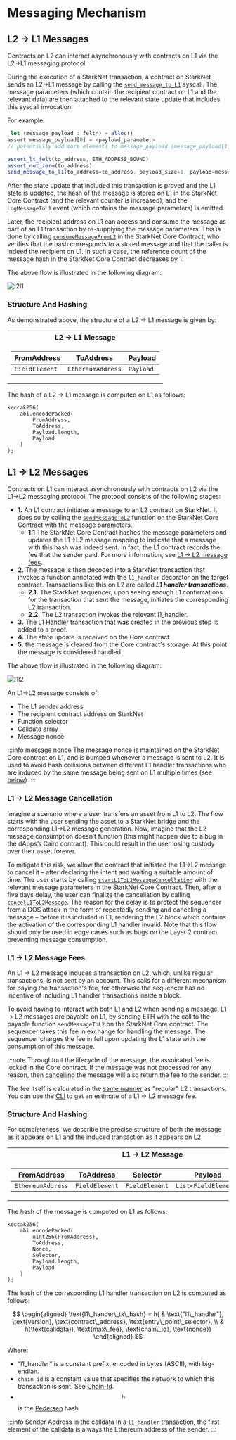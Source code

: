 # Messaging Mechanism

## L2 → L1 Messages

Contracts on L2 can interact asynchronously with contracts on L1 via the L2→L1 messaging protocol.

During the execution of a StarkNet transaction, a contract on StarkNet sends an L2→L1 message by calling the [`send_message_to_L1`](https://github.com/starkware-libs/cairo-lang/blob/4e233516f52477ad158bc81a86ec2760471c1b65/src/starkware/starknet/common/messages.cairo#L4) syscall. The message parameters (which contain the recipient contract on L1 and the relevant data) are then attached to the relevant state update that includes this syscall invocation.

For example:

```js
 let (message_payload : felt*) = alloc()
assert message_payload[0] = <payload_parameter>
// potentially add more elements to message_payload (message_payload[1], message_payload[2],  etc.)

assert_lt_felt(to_address, ETH_ADDRESS_BOUND)
assert_not_zero(to_address)
send_message_to_l1(to_address=to_address, payload_size=1, payload=message_payload)
```

After the state update that included this transaction is proved and the L1 state is updated, the hash of the message is stored on L1 in the StarkNet Core Contract (and the relevant counter is increased), and the `LogMessageToL1` event (which contains the message parameters) is emitted.

Later, the recipient address on L1 can access and consume the message as part of an L1 transaction by re-supplying the message parameters. This is done by calling [`consumeMessageFromL2`](https://github.com/starkware-libs/cairo-lang/blob/4e233516f52477ad158bc81a86ec2760471c1b65/src/starkware/starknet/eth/StarknetMessaging.sol#L119) in the StarkNet Core Contract, who verifies that the hash corresponds to a stored message and that the caller is indeed the recipient on L1. In such a case, the reference count of the message hash in the StarkNet Core Contract decreases by 1.

The above flow is illustrated in the following diagram:

![l2l1](../../static/img/l2l1.png)

### Structure And Hashing

As demonstrated above, the structure of a L2 → L1 message is given by:

<table>
<tr><th> L2 → L1 Message </th></tr>
<tr><td>

| FromAddress    | ToAddress         | Payload   |
| -------------- | ----------------- | --------- |
| `FieldElement` | `EthereumAddress` | `Payload` |

</td></tr> </table>

The hash of a L2 → L1 message is computed on L1 as follows:

```
keccak256(
    abi.encodePacked(
        FromAddress,
        ToAddress,
        Payload.length,
        Payload
    )
);
```

## L1 → L2 Messages

Contracts on L1 can interact asynchronously with contracts on L2 via the L1→L2 messaging protocol. The protocol consists of the following stages:

- **1.** An L1 contract initiates a message to an L2 contract on StarkNet. It does so by calling the [`sendMessageToL2`](https://github.com/starkware-libs/cairo-lang/blob/4e233516f52477ad158bc81a86ec2760471c1b65/src/starkware/starknet/eth/StarknetMessaging.sol#L100) function on the StarkNet Core Contract with the message parameters.
  - **1.1** The StarkNet Core Contract hashes the message parameters and updates the L1→L2 message mapping to indicate that a message with this hash was indeed sent. In fact, the L1 contract records the fee that the sender paid. For more information, see [L1 → L2 message fees](./messaging-mechanism.md#l1--l2-message-fees).
- **2.** The message is then decoded into a StarkNet transaction that invokes a function annotated with the `l1_handler` decorator on the target contract. Transactions like this on L2 are called **_L1 handler transactions_**.
  - **2.1.** The StarkNet sequencer, upon seeing enough L1 confirmations for the transaction that sent the message, initiates the corresponding L2 transaction.
  - **2.2.** The L2 transaction invokes the relevant l1_handler.
- **3.** The L1 Handler transaction that was created in the previous step is added to a proof.
- **4.** The state update is received on the Core contract
- **5.** the message is cleared from the Core contract's storage. At this point the message is considered handled.

The above flow is illustrated in the following diagram:

![l1l2](../../static/img/l1l2.png)

An L1→L2 message consists of:

- The L1 sender address
- The recipient contract address on StarkNet
- Function selector
- Calldata array
- Message nonce

:::info message nonce
The message nonce is maintained on the StarkNet Core contract on L1, and is bumped whenever a message is
sent to L2. It is used to avoid hash collisions between different L1 handler transactions who are induced by the same message being sent on L1 multiple times (see [below](./messaging-mechanism.md#structure-and-hashing-1)).
:::

### L1 → L2 Message Cancellation

Imagine a scenario where a user transfers an asset from L1 to L2. The flow starts with the user sending the asset to a StarkNet bridge and the corresponding L1→L2 message generation. Now, imagine that the L2 message consumption doesn’t function (this might happen due to a bug in the dApps’s Cairo contract). This could result in the user losing custody over their asset forever.

To mitigate this risk, we allow the contract that initiated the L1→L2 message to cancel it – after declaring the intent and waiting a suitable amount of time. The user starts by calling [`startL1ToL2MessageCancellation`](https://github.com/starkware-libs/cairo-lang/blob/4e233516f52477ad158bc81a86ec2760471c1b65/src/starkware/starknet/eth/StarknetMessaging.sol#L134) with the relevant message parameters in the StarkNet Core Contract. Then, after a five days delay, the user can finalize the cancellation by calling [`cancelL1ToL2Message`](https://github.com/starkware-libs/cairo-lang/blob/4e233516f52477ad158bc81a86ec2760471c1b65/src/starkware/starknet/eth/StarknetMessaging.sol#L147). The reason for the delay is to protect the sequencer from a DOS attack in the form of repeatedly sending and canceling a message – before it is included in L1, rendering the L2 block which contains the activation of the corresponding L1 handler invalid. Note that this flow should only be used in edge cases such as bugs on the Layer 2 contract preventing message consumption.

### L1 → L2 Message Fees

An L1 → L2 message induces a transaction on L2, which, unlike regular transactions, is not sent by an account. This calls for a different mechanism for paying the transaction's fee, for otherwise the sequencer has no incentive of including L1 handler transactions inside a block.

To avoid having to interact with both L1 and L2 when sending a message, L1 → L2 messages are payable on L1, by sending ETH with the call to the payable function `sendMessageToL2` on the StarkNet Core contract. The sequencer takes this fee in exchange for handling the message. The sequencer charges the fee in full upon updating the L1 state with the consumption of this message.

:::note
Throughtout the lifecycle of the message, the assoicated fee is locked in the Core contract. If the message was not processed for any reason, then [cancelling](./messaging-mechanism#l1--l2-message-cancellation) the message will
also return the fee to the sender.
:::

The fee itself is calculated in the [same manner](../Fees/fee-mechanism.md#overall-fee) as "regular" L2 transactions. You can use the [CLI](../CLI/commands#starknet-estimate_message_fee) to get an estimate of a L1 → L2 message fee.

### Structure And Hashing

For completeness, we describe the precise structure of both the message as it appears on L1 and the induced transaction as it appears on L2.

<table>
<tr><th> L1 → L2 Message </th><th> L1 Handler Transaction</th></tr>
<tr><td>

| FromAddress       | ToAddress      | Selector       | Payload              | Nonce          |
| ----------------- | -------------- | -------------- | -------------------- | -------------- |
| `EthereumAddress` | `FieldElement` | `FieldElement` | `List<FieldElement>` | `FieldElement` |

</td><td>

| Version        | ContractAddress | Selector             | Calldata       | Nonce          |
| -------------- | --------------- | -------------------- | -------------- | -------------- |
| `FieldElement` | `FieldElement`  | `List<FieldElement>` | `FieldElement` | `FieldElement` |

</td></tr> </table>

The hash of the message is computed on L1 as follows:

```
keccak256(
    abi.encodePacked(
        uint256(FromAddress),
        ToAddress,
        Nonce,
        Selector,
        Payload.length,
        Payload
    )
);
```

The hash of the corresponding L1 handler transaction on L2 is computed as follows:

$$
\begin{aligned}
\text{l1\_hander\_tx\_hash} = h( & \text{"l1\_handler"}, \text{version}, \text{contract\_address}, \text{entry\_point\_selector}, \\ & h(\text{calldata}), \text{max\_fee}, \text{chain\_id}, \text{nonce})
\end{aligned}
$$

Where:

- “l1_handler” is a constant prefix, encoded in bytes (ASCII), with big-endian.
- `chain_id` is a constant value that specifies the network to which this transaction is sent. See [Chain-Id](../Blocks/transactions.md#chain-id).
- $$h$$ is the [Pedersen](../Hashing/hash-functions.md#pedersen-hash) hash

:::info Sender Address in the calldata
In a `l1_handler` transaction, the first element of the calldata is always the Ethereum address of the sender.
:::
